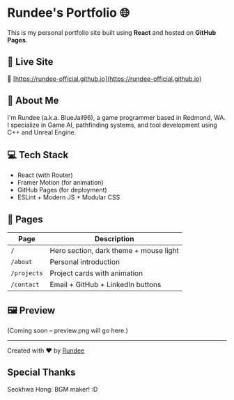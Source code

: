 # Rundee's Portfolio 🌐

This is my personal portfolio site built using **React** and hosted on **GitHub Pages**.

## 🚀 Live Site

🔗 [https://rundee-official.github.io](https://rundee-official.github.io)

## 🧠 About Me

I'm Rundee (a.k.a. BlueJail96), a game programmer based in Redmond, WA.  
I specialize in Game AI, pathfinding systems, and tool development using C++ and Unreal Engine.

## 💻 Tech Stack

- React (with Router)
- Framer Motion (for animation)
- GitHub Pages (for deployment)
- ESLint + Modern JS + Modular CSS

## 📄 Pages

| Page      | Description                            |
|-----------|----------------------------------------|
| `/`       | Hero section, dark theme + mouse light |
| `/about`  | Personal introduction                  |
| `/projects` | Project cards with animation        |
| `/contact` | Email + GitHub + LinkedIn buttons     |

## 🖼️ Preview

(Coming soon – preview.png will go here.)

---

Created with ❤️ by [Rundee](https://github.com/Rundee-Official)

## Special Thanks
Seokhwa Hong: BGM maker! :D